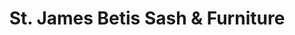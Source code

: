 ---
title: "St. James Betis Sash & Furniture"
url: /bacoor/st-james-betis-sash-and-furniture/
shop: furniture
---